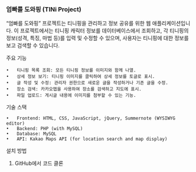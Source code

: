 ### 엄빠를 도와핑 (TINi Project)

“엄빠를 도와핑” 프로젝트는 티니핑을 관리하고 정보 공유를 위한 웹 애플리케이션입니다. 이 프로젝트에서는 티니핑 캐릭터 정보를 데이터베이스에서 조회하고, 각 티니핑의 정보(성격, 특징, 마법 등)를 입력 및 수정할 수 있으며, 사용자는 티니핑에 대한 정보를 보고 검색할 수 있습니다.

주요 기능

	•	티니핑 목록 조회: 모든 티니핑 정보를 이미지와 함께 나열.
	•	상세 정보 보기: 티니핑 이미지를 클릭하여 상세 정보를 토글로 표시.
	•	글 작성 및 수정: 관리자 권한으로 새로운 글을 작성하거나 기존 글을 수정.
	•	장소 검색: 카카오맵을 사용하여 장소를 검색하고 지도에 표시.
	•	파일 업로드: 게시글 내용에 이미지를 첨부할 수 있는 기능.

기술 스택

	•	Frontend: HTML, CSS, JavaScript, jQuery, Summernote (WYSIWYG editor)
	•	Backend: PHP (with MySQL)
	•	Database: MySQL
	•	API: Kakao Maps API (for location search and map display)

설치 방법

1. GitHub에서 코드 클론
